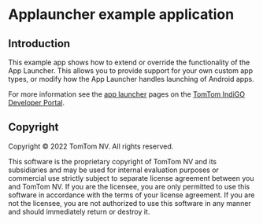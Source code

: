 # Applauncher example application

## Introduction

This example app shows how to extend or override the functionality of the App Launcher. This allows
you to provide support for your own custom app types, or modify how the App Launcher handles
launching of Android apps.

For more information see the
[app launcher](https://developer.tomtom.com/tomtom-indigo/documentation/tutorials-and-examples/app-launcher/create-a-custom-app-launcher-service)
pages on the
[TomTom IndiGO Developer Portal](https://developer.tomtom.com/tomtom-indigo/documentation/introduction).

## Copyright

Copyright © 2022 TomTom NV. All rights reserved.

This software is the proprietary copyright of TomTom NV and its subsidiaries and may be
used for internal evaluation purposes or commercial use strictly subject to separate
license agreement between you and TomTom NV. If you are the licensee, you are only permitted
to use this software in accordance with the terms of your license agreement. If you are
not the licensee, you are not authorized to use this software in any manner and should
immediately return or destroy it.
